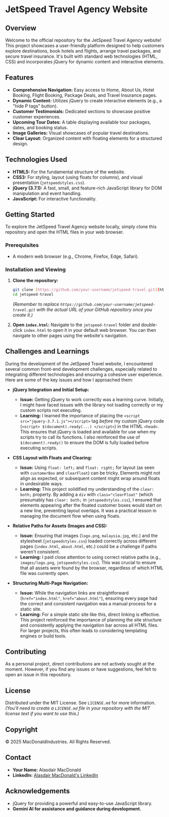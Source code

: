 # JetSpeed Travel Agency Website

## Overview

Welcome to the official repository for the JetSpeed Travel Agency website! This project showcases a user-friendly platform designed to help customers explore destinations, book hotels and flights, arrange travel packages, and secure travel insurance. It's built with standard web technologies (HTML, CSS) and incorporates jQuery for dynamic content and interactive elements.

## Features

* **Comprehensive Navigation:** Easy access to Home, About Us, Hotel Booking, Flight Booking, Package Deals, and Travel Insurance pages.
* **Dynamic Content:** Utilizes jQuery to create interactive elements (e.g., a "hide P tags" button).
* **Customer Testimonials:** Dedicated sections to showcase positive customer experiences.
* **Upcoming Tour Dates:** A table displaying available tour packages, dates, and booking status.
* **Image Galleries:** Visual showcases of popular travel destinations.
* **Clear Layout:** Organized content with floating elements for a structured design.

## Technologies Used

* **HTML5:** For the fundamental structure of the website.
* **CSS3:** For styling, layout (using floats for columns), and visual presentation (`jetspeedstyles.css`).
* **jQuery (3.7.1):** A fast, small, and feature-rich JavaScript library for DOM manipulation and event handling.
* **JavaScript:** For interactive functionality.

## Getting Started

To explore the JetSpeed Travel Agency website locally, simply clone this repository and open the HTML files in your web browser.

### Prerequisites

* A modern web browser (e.g., Chrome, Firefox, Edge, Safari).

### Installation and Viewing

1.  **Clone the repository:**
    ```bash
    git clone [https://github.com/your-username/jetspeed-travel.git](https://github.com/your-username/jetspeed-travel.git)
    cd jetspeed-travel
    ```
    *(Remember to replace `https://github.com/your-username/jetspeed-travel.git` with the actual URL of your GitHub repository once you create it.)*

2.  **Open `index.html`:**
    Navigate to the `jetspeed-travel` folder and double-click `index.html` to open it in your default web browser. You can then navigate to other pages using the website's navigation.

## Challenges and Learnings

During the development of the JetSpeed Travel website, I encountered several common front-end development challenges, especially related to integrating different technologies and ensuring a cohesive user experience. Here are some of the key issues and how I approached them:

* **jQuery Integration and Initial Setup:**
    * **Issue:** Getting jQuery to work correctly was a learning curve. Initially, I might have faced issues with the library not loading correctly or my custom scripts not executing.
    * **Learning:** I learned the importance of placing the `<script src="jquery-3.7.1.js"></script>` tag *before* my custom jQuery code (`<script> $(document).ready(...) </script>`) in the HTML `<head>`. This ensures that jQuery is loaded and available for use when my scripts try to call its functions. I also reinforced the use of `$(document).ready()` to ensure the DOM is fully loaded before executing scripts.

* **CSS Layout with Floats and Clearing:**
    * **Issue:** Using `float: left;` and `float: right;` for layout (as seen with `customerBox` and `clearFloat`) can be tricky. Elements might not align as expected, or subsequent content might wrap around floats in undesirable ways.
    * **Learning:** This project solidified my understanding of the `clear: both;` property. By adding a `div` with `class="clearFloat"` (which presumably has `clear: both;` in `jetspeedstyles.css`), I ensured that elements appearing after the floated customer boxes would start on a new line, preventing layout overlaps. It was a practical lesson in managing the document flow when using floats.

* **Relative Paths for Assets (Images and CSS):**
    * **Issue:** Ensuring that images (`logo.png`, `malaysia.jpg`, etc.) and the stylesheet (`jetspeedstyles.css`) loaded correctly across different pages (`index.html`, `about.html`, etc.) could be a challenge if paths weren't consistent.
    * **Learning:** I paid close attention to using correct relative paths (e.g., `images/logo.png`, `jetspeedstyles.css`). This was crucial to ensure that all assets were found by the browser, regardless of which HTML file was currently open.

* **Structuring Multi-Page Navigation:**
    * **Issue:** While the navigation links are straightforward (`href="index.html"`, `href="about.html"`), ensuring every page had the correct and consistent navigation was a manual process for a static site.
    * **Learning:** For a simple static site like this, direct linking is effective. This project reinforced the importance of planning the site structure and consistently applying the navigation bar across all HTML files. For larger projects, this often leads to considering templating engines or build tools.

## Contributing

As a personal project, direct contributions are not actively sought at the moment. However, if you find any issues or have suggestions, feel felt to open an issue in this repository.

## License

Distributed under the MIT License. See `LICENSE.md` for more information. *(You'll need to create a `LICENSE.md` file in your repository with the MIT license text if you want to use this.)*

## Copyright

© 2025 MacDonaldIndustries. All Rights Reserved.

## Contact

* **Your Name:** Alasdair MacDonald
* **LinkedIn:** [Alasdair MacDonald's LinkedIn](http://www.linkedin.com/in/alasdair-macdonald-60b178326)

## Acknowledgements

* jQuery for providing a powerful and easy-to-use JavaScript library.
* **Gemini AI for assistance and guidance during development.**
